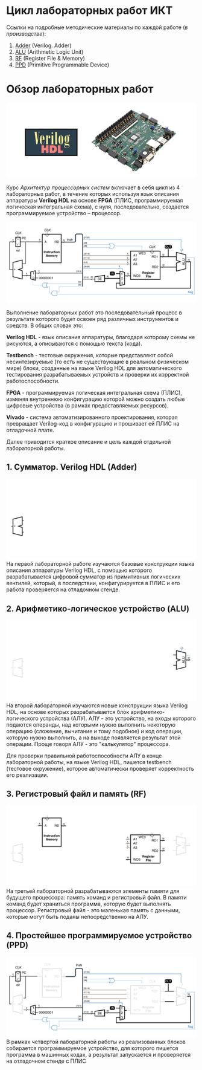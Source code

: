 # Цикл лабораторных работ ИКТ


Ссылки на подробные методические материалы по каждой работе (*в производстве*):
1. [Adder](./1.%20Verilog.%20Adder/README.md) (Verilog. Adder)
2. [ALU](./2.%20Arithmetic-logic%20unit/README.md) (Arithmetic Logic Unit)
3. [RF](./3.%20Register%20file%20and%20memory/README.md) (Register File & Memory)
4. [PPD](./4.%20Primitive%20programmable%20device/README.md) (Primitive Programmable Device)


# Обзор лабораторных работ

![](/media/labs/labs_m.png)

Курс *Архитектур процессорных систем* включает в себя цикл из 4 лабораторных работ, в течение которых используя язык описания аппаратуры **Verilog HDL** на основе **FPGA** (ПЛИС, программируемая логическая интегральная схема), с нуля, последовательно, создается программируемое устройство – процессор.

![](/media/labs/3l4_done.png)

Выполнение лабораторных работ это последовательный процесс в результате которого будет освоен ряд различных инструментов и средств. В общих словах это:

**Verilog HDL** - язык описания аппаратуры, благодаря которому схемы не рисуются, а описываются с помощью текста (кода).

**Testbench** - тестовые окружения, которые представляют собой несинтезируемые (то есть не существующие в реальном физическом мире) блоки, созданные на языке Verilog HDL для автоматического тестирования разрабатываемых устройств и проверки их корректной работоспособности.

**FPGA** - программируемая логическая интегральная схема (ПЛИС), изменяя внутреннюю конфигурацию которой можно создать любые цифровые устройства (в рамках предоставляемых ресурсов).

**Vivado** - система автоматизированного проектирования, которая превращает Verilog-код в конфигурацию и прошивает ей ПЛИС на отладочной плате. 

Далее приводится краткое описание и цель каждой отдельной лабораторной работы.

## 1. Сумматор. Verilog HDL (Adder)
![](/media/labs/3l1.png)
На первой лабораторной работе изучаются базовые конструкции языка описания аппаратуры Verilog HDL, с помощью которого разрабатывается цифровой сумматор из примитивных логических вентилей, который, в последствии, конфигурируется в ПЛИС и его работа проверяется на отладочном стенде.

## 2. Арифметико-логическое устройство (ALU)
![](/media/labs/3l2.png)
На второй лабораторной изучаются новые конструкции языка Verilog HDL, на основе которых разрабатывается блок арифметико-логического устройства (АЛУ). АЛУ - это устройство, на входы которого подаются операнды, над которыми нужно выполнить некоторую операцию (сложение, вычитание и тому подобное) и код операции, которую нужно выполнить, а на выходе появляется результат этой операции. Проще говоря АЛУ - это "калькулятор" процессора.

Для проверки правильной работоспособности АЛУ в конце лабораторной работы, на языке Verilog HDL, пишется testbench (тестовое окружение), которое автоматически проверяет корректность его реализации.

## 3. Регистровый файл и память (RF)
![](/media/labs/3l3.png)
На третьей лабораторной разрабатываются элементы памяти для будущего процессора: память команд и регистровый файл. В памяти команд будет храниться программа, которую будет выполнять процессор. Регистровый файл - это маленькая память с данными, которые могут быть поданы непосредственно на АЛУ.

## 4. Простейшее программируемое устройство (PPD)
![](/media/labs/3l4.png)
В рамках четвертой лабораторной работы из реализованных блоков собирается программируемое устройство, для которого пишется программа в машинных кодах, а результат запускается и проверяется на отладочном стенде с ПЛИС
